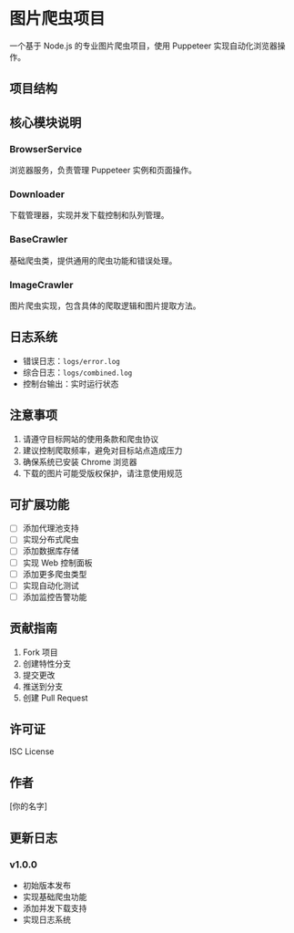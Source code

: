 # 图片爬虫项目

一个基于 Node.js 的专业图片爬虫项目，使用 Puppeteer 实现自动化浏览器操作。

## 项目结构

## 核心模块说明

### BrowserService
浏览器服务，负责管理 Puppeteer 实例和页面操作。

### Downloader
下载管理器，实现并发下载控制和队列管理。

### BaseCrawler
基础爬虫类，提供通用的爬虫功能和错误处理。

### ImageCrawler
图片爬虫实现，包含具体的爬取逻辑和图片提取方法。

## 日志系统

- 错误日志：`logs/error.log`
- 综合日志：`logs/combined.log`
- 控制台输出：实时运行状态

## 注意事项

1. 请遵守目标网站的使用条款和爬虫协议
2. 建议控制爬取频率，避免对目标站点造成压力
3. 确保系统已安装 Chrome 浏览器
4. 下载的图片可能受版权保护，请注意使用规范

## 可扩展功能

- [ ] 添加代理池支持
- [ ] 实现分布式爬虫
- [ ] 添加数据库存储
- [ ] 实现 Web 控制面板
- [ ] 添加更多爬虫类型
- [ ] 实现自动化测试
- [ ] 添加监控告警功能

## 贡献指南

1. Fork 项目
2. 创建特性分支
3. 提交更改
4. 推送到分支
5. 创建 Pull Request

## 许可证

ISC License

## 作者

[你的名字]

## 更新日志

### v1.0.0
- 初始版本发布
- 实现基础爬虫功能
- 添加并发下载支持
- 实现日志系统
